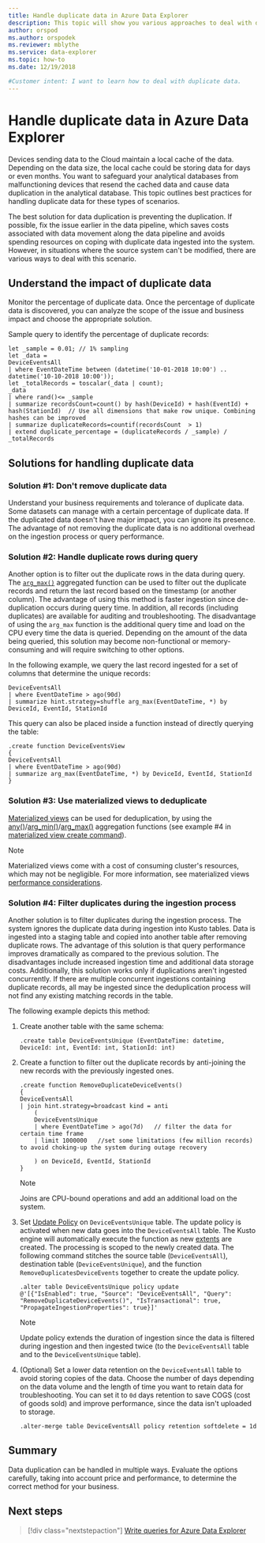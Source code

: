 ```yaml
---
title: Handle duplicate data in Azure Data Explorer
description: This topic will show you various approaches to deal with duplicate data when using Azure Data Explorer.
author: orspod
ms.author: orspodek
ms.reviewer: mblythe
ms.service: data-explorer
ms.topic: how-to
ms.date: 12/19/2018

#Customer intent: I want to learn how to deal with duplicate data.
---
```


# Handle duplicate data in Azure Data Explorer

Devices sending data to the Cloud maintain a local cache of the data. Depending on the data size, the local cache could be storing data for days or even months. You want to safeguard your analytical databases from malfunctioning devices that resend the cached data and cause data duplication in the analytical database. This topic outlines best practices for handling duplicate data for these types of scenarios.

The best solution for data duplication is preventing the duplication. If possible, fix the issue earlier in the data pipeline, which saves costs associated with data movement along the data pipeline and avoids spending resources on coping with duplicate data ingested into the system. However, in situations where the source system can't be modified, there are various ways to deal with this scenario.

## Understand the impact of duplicate data

Monitor the percentage of duplicate data. Once the percentage of duplicate data is discovered, you can analyze the scope of the issue and business impact and choose the appropriate solution.

Sample query to identify the percentage of duplicate records:

```kusto
let _sample = 0.01; // 1% sampling
let _data =
DeviceEventsAll
| where EventDateTime between (datetime('10-01-2018 10:00') .. datetime('10-10-2018 10:00'));
let _totalRecords = toscalar(_data | count);
_data
| where rand()<= _sample
| summarize recordsCount=count() by hash(DeviceId) + hash(EventId) + hash(StationId)  // Use all dimensions that make row unique. Combining hashes can be improved
| summarize duplicateRecords=countif(recordsCount  > 1)
| extend duplicate_percentage = (duplicateRecords / _sample) / _totalRecords  
```

## Solutions for handling duplicate data

### Solution #1: Don't remove duplicate data

Understand your business requirements and tolerance of duplicate data. Some datasets can manage with a certain percentage of duplicate data. If the duplicated data doesn't have major impact, you can ignore its presence. The advantage of not removing the duplicate data is no additional overhead on the ingestion process or query performance.

### Solution #2: Handle duplicate rows during query

Another option is to filter out the duplicate rows in the data during query. The [`arg_max()`](kusto/query/arg-max-aggfunction.md) aggregated function can be used to filter out the duplicate records and return the last record based on the timestamp (or another column). The advantage of using this method is faster ingestion since de-duplication occurs during query time. In addition, all records (including duplicates) are available for auditing and troubleshooting. The disadvantage of using the `arg_max` function is the additional query time and load on the CPU every time the data is queried. Depending on the amount of the data being queried, this solution may become non-functional or memory-consuming and will require switching to other options.

In the following example, we query the last record ingested for a set of columns that determine the unique records:

```kusto
DeviceEventsAll
| where EventDateTime > ago(90d)
| summarize hint.strategy=shuffle arg_max(EventDateTime, *) by DeviceId, EventId, StationId
```

This query can also be placed inside a function instead of directly querying the table:

```kusto
.create function DeviceEventsView
{
DeviceEventsAll
| where EventDateTime > ago(90d)
| summarize arg_max(EventDateTime, *) by DeviceId, EventId, StationId
}
```

### Solution #3: Use materialized views to deduplicate

[Materialized views](kusto/management/materialized-views/materialized-view-overview.md) can be used for deduplication, by using the [any()](kusto/query/any-aggfunction.md)/[arg_min()](kusto/query/arg-min-aggfunction.md)/[arg_max()](kusto/query/arg-max-aggfunction.md) aggregation functions (see example #4 in [materialized view create command](kusto/management/materialized-views/materialized-view-create.md#examples)). 

> [!NOTE]
> Materialized views come with a cost of consuming cluster's resources, which may not be negligible. For more information, see materialized views [performance considerations](kusto/management/materialized-views/materialized-view-overview.md#performance-considerations).

### Solution #4: Filter duplicates during the ingestion process

Another solution is to filter duplicates during the ingestion process. The system ignores the duplicate data during ingestion into Kusto tables. Data is ingested into a staging table and copied into another table after removing duplicate rows. The advantage of this solution is that query performance improves dramatically as compared to the previous solution. The disadvantages include increased ingestion time and additional data storage costs. Additionally, this solution works only if duplications aren't ingested concurrently. If there are multiple concurrent ingestions containing duplicate records, all may be ingested since the deduplication process will not find any existing matching records in the table.

The following example depicts this method:

1. Create another table with the same schema:

    ```kusto
    .create table DeviceEventsUnique (EventDateTime: datetime, DeviceId: int, EventId: int, StationId: int)
    ```

1. Create a function to filter out the duplicate records by anti-joining the new records with the previously ingested ones.

    ```kusto
    .create function RemoveDuplicateDeviceEvents()
    {
    DeviceEventsAll
    | join hint.strategy=broadcast kind = anti
        (
        DeviceEventsUnique
        | where EventDateTime > ago(7d)   // filter the data for certain time frame
        | limit 1000000   //set some limitations (few million records) to avoid choking-up the system during outage recovery

        ) on DeviceId, EventId, StationId
    }
    ```

    > [!NOTE]
    > Joins are CPU-bound operations and add an additional load on the system.

1. Set [Update Policy](kusto/management/update-policy.md) on `DeviceEventsUnique` table. The update policy is activated when new data goes into the `DeviceEventsAll` table. The Kusto engine will automatically execute the function as new [extents](kusto/management/extents-overview.md) are created. The processing is scoped to the newly created data. The following command stitches the source table (`DeviceEventsAll`), destination table (`DeviceEventsUnique`), and the function `RemoveDuplicatesDeviceEvents` together to create the update policy.

    ```kusto
    .alter table DeviceEventsUnique policy update
    @'[{"IsEnabled": true, "Source": "DeviceEventsAll", "Query": "RemoveDuplicateDeviceEvents()", "IsTransactional": true, "PropagateIngestionProperties": true}]'
    ```

    > [!NOTE]
    > Update policy extends the duration of ingestion since the data is filtered during ingestion and then ingested twice (to the `DeviceEventsAll` table and to the `DeviceEventsUnique` table).

1. (Optional) Set a lower data retention on the `DeviceEventsAll` table to avoid storing copies of the data. Choose the number of days depending on the data volume and the length of time you want to retain data for troubleshooting. You can set it to `0d` days retention to save COGS (cost of goods sold) and improve performance, since the data isn't uploaded to storage.

    ```kusto
    .alter-merge table DeviceEventsAll policy retention softdelete = 1d
    ```

## Summary

Data duplication can be handled in multiple ways. Evaluate the options carefully, taking into account price and performance, to determine the correct method for your business.

## Next steps

> [!div class="nextstepaction"]
> [Write queries for Azure Data Explorer](write-queries.md)
